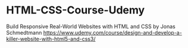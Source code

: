 # HTML-CSS-Course-Udemy
Build Responsive Real-World Websites with HTML and CSS by Jonas Schmedtmann https://www.udemy.com/course/design-and-develop-a-killer-website-with-html5-and-css3/
